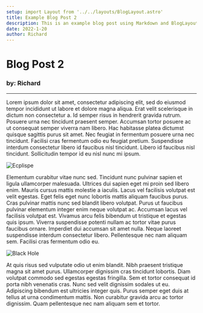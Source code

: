 ```yaml
---
setup: import Layout from '../../layouts/BlogLayout.astro'
title: Example Blog Post 2
description: This is an example blog post using Markdown and BlogLayout.
date: 2022-1-20
author: Richard
---
```


# Blog Post 2

### by: Richard

---

Lorem ipsum dolor sit amet, consectetur adipiscing elit, sed do eiusmod tempor incididunt ut labore et dolore magna aliqua. Erat velit scelerisque in dictum non consectetur a. Id semper risus in hendrerit gravida rutrum. Posuere urna nec tincidunt praesent semper. Accumsan tortor posuere ac ut consequat semper viverra nam libero. Hac habitasse platea dictumst quisque sagittis purus sit amet. Nec feugiat in fermentum posuere urna nec tincidunt. Facilisi cras fermentum odio eu feugiat pretium. Suspendisse interdum consectetur libero id faucibus nisl tincidunt. Libero id faucibus nisl tincidunt. Sollicitudin tempor id eu nisl nunc mi ipsum.

![Ecplispe](/images/eclipse.jpg)

Elementum curabitur vitae nunc sed. Tincidunt nunc pulvinar sapien et ligula ullamcorper malesuada. Ultrices dui sapien eget mi proin sed libero enim. Mauris cursus mattis molestie a iaculis. Lacus vel facilisis volutpat est velit egestas. Eget felis eget nunc lobortis mattis aliquam faucibus purus. Cras pulvinar mattis nunc sed blandit libero volutpat. Purus ut faucibus pulvinar elementum integer enim neque volutpat ac. Accumsan lacus vel facilisis volutpat est. Vivamus arcu felis bibendum ut tristique et egestas quis ipsum. Viverra suspendisse potenti nullam ac tortor vitae purus faucibus ornare. Imperdiet dui accumsan sit amet nulla. Neque laoreet suspendisse interdum consectetur libero. Pellentesque nec nam aliquam sem. Facilisi cras fermentum odio eu.

![Black Hole](/images/blackhole.jpg)

At quis risus sed vulputate odio ut enim blandit. Nibh praesent tristique magna sit amet purus. Ullamcorper dignissim cras tincidunt lobortis. Diam volutpat commodo sed egestas egestas fringilla. Sem et tortor consequat id porta nibh venenatis cras. Nunc sed velit dignissim sodales ut eu. Adipiscing bibendum est ultricies integer quis. Purus semper eget duis at tellus at urna condimentum mattis. Non curabitur gravida arcu ac tortor dignissim. Quam pellentesque nec nam aliquam sem et tortor.
